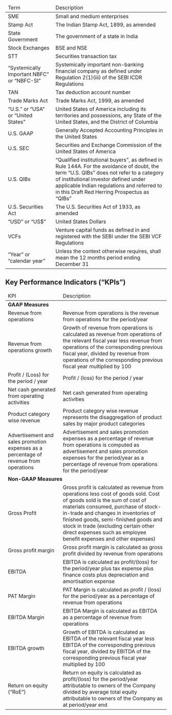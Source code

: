 <table><thead><tr><td>Term</td><td>Description</td></tr></thead><tbody><tr><td>SME</td><td>Small and medium enterprises</td></tr><tr><td>Stamp Act</td><td>The Indian Stamp Act, 1899, as amended</td></tr><tr><td>State Government</td><td>The government of a state in India</td></tr><tr><td>Stock Exchanges</td><td>BSE and NSE</td></tr><tr><td>STT</td><td>Securities transaction tax</td></tr><tr><td>“Systemically Important NBFC” or “NBFC-SI”</td><td>Systemically important non-banking financial company as defined under Regulation 2(1)(iii) of the SEBI ICDR Regulations</td></tr><tr><td>TAN</td><td>Tax deduction account number</td></tr><tr><td>Trade Marks Act</td><td>Trade Marks Act, 1999, as amended</td></tr><tr><td>“U.S.” or “USA” or “United States”</td><td>United States of America including its territories and possessions, any State of the United States, and the District of Columbia</td></tr><tr><td>U.S. GAAP</td><td>Generally Accepted Accounting Principles in the United States</td></tr><tr><td>U.S. SEC</td><td>Securities and Exchange Commission of the United States of America</td></tr><tr><td>U.S. QIBs</td><td>“Qualified institutional buyers”, as defined in Rule 144A. For the avoidance of doubt, the term “U.S. QIBs” does not refer to a category of institutional investor defined under applicable Indian regulations and referred to in this Draft Red Herring Prospectus as “QIBs”</td></tr><tr><td>U.S. Securities Act</td><td>The U.S. Securities Act of 1933, as amended</td></tr><tr><td>“USD” or “US$”</td><td>United States Dollars</td></tr><tr><td>VCFs</td><td>Venture capital funds as defined in and registered with the SEBI under the SEBI VCF Regulations</td></tr><tr><td>“Year” or “calendar year”</td><td>Unless the context otherwise requires, shall mean the 12 months period ending December 31</td></tr></tbody></table>

## Key Performance Indicators (“KPIs”)

<table><thead><tr><td>KPI</td><td>Description</td></tr></thead><tbody><tr><td colspan="2"><strong>GAAP Measures</strong></td></tr><tr><td>Revenue from operations</td><td>Revenue from operations is the revenue from operations for the period/year</td></tr><tr><td>Revenue from operations growth</td><td>Growth of revenue from operations is calculated as revenue from operations of the relevant fiscal year less revenue from operations of the corresponding previous fiscal year, divided by revenue from operations of the corresponding previous fiscal year multiplied by 100</td></tr><tr><td>Profit / (Loss) for the period / year</td><td>Profit / (loss) for the period / year</td></tr><tr><td>Net cash generated from operating activities</td><td>Net cash generated from operating activities</td></tr><tr><td>Product category wise revenue</td><td>Product category wise revenue represents the disaggregation of product sales by major product categories</td></tr><tr><td>Advertisement and sales promotion expenses as a percentage of revenue from operations</td><td>Advertisement and sales promotion expenses as a percentage of revenue from operations is computed as advertisement and sales promotion expenses for the period/year as a percentage of revenue from operations for the period/year</td></tr><tr><td colspan="2"><strong>Non-GAAP Measures</strong></td></tr><tr><td>Gross Profit</td><td>Gross profit is calculated as revenue from operations less cost of goods sold. Cost of goods sold is the sum of cost of materials consumed, purchase of stock-in-trade and changes in inventories of finished goods, semi-finished goods and stock in trade (excluding certain other direct expenses such as employee benefit expenses and other expenses)</td></tr><tr><td>Gross profit margin</td><td>Gross profit margin is calculated as gross profit divided by revenue from operations</td></tr><tr><td>EBITDA</td><td>EBITDA is calculated as profit/(loss) for the period/year plus tax expense plus finance costs plus depreciation and amortisation expense</td></tr><tr><td>PAT Margin</td><td>PAT Margin is calculated as profit / (loss) for the period/year as a percentage of revenue from operations</td></tr><tr><td>EBITDA Margin</td><td>EBITDA Margin is calculated as EBITDA as a percentage of revenue from operations</td></tr><tr><td>EBITDA growth</td><td>Growth of EBITDA is calculated as EBITDA of the relevant fiscal year less EBITDA of the corresponding previous fiscal year, divided by EBITDA of the corresponding previous fiscal year multiplied by 100</td></tr><tr><td>Return on equity (“RoE”)</td><td>Return on equity is calculated as profit/(loss) for the period/year attributable to owners of the Company divided by average total equity attributable to owners of the Company as at period/year end</td></tr></tbody></table>